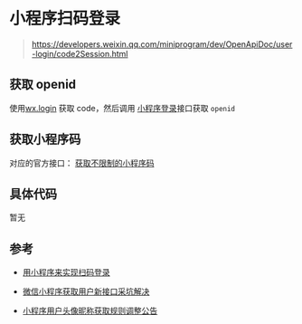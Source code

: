 # 小程序扫码登录

> https://developers.weixin.qq.com/miniprogram/dev/OpenApiDoc/user-login/code2Session.html

## 获取 openid

使用[wx.login](https://developers.weixin.qq.com/miniprogram/dev/api/open-api/login/wx.login.html) 获取 code，然后调用 [小程序登录](https://developers.weixin.qq.com/miniprogram/dev/OpenApiDoc/user-login/code2Session.html)接口获取 `openid`

## 获取小程序码

对应的官方接口： [获取不限制的小程序码](https://developers.weixin.qq.com/miniprogram/dev/OpenApiDoc/qrcode-link/qr-code/getUnlimitedQRCode.html#%E8%B0%83%E7%94%A8%E6%96%B9%E5%BC%8F)

## 具体代码

暂无

## 参考

- [用小程序来实现扫码登录](https://juejin.cn/post/7125685092831199239)

- [微信小程序获取用户新接口采坑解决](https://developers.weixin.qq.com/community/develop/article/doc/000ca8f4a78b200755db4530359413)

- [小程序用户头像昵称获取规则调整公告](https://developers.weixin.qq.com/community/develop/doc/00022c683e8a80b29bed2142b56c01)

